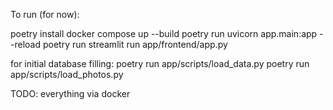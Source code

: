 To run (for now):

poetry install
docker compose up --build
poetry run uvicorn app.main:app --reload
poetry run streamlit run app/frontend/app.py

for initial database filling:
poetry run app/scripts/load_data.py
poetry run app/scripts/load_photos.py

TODO: everything via docker
